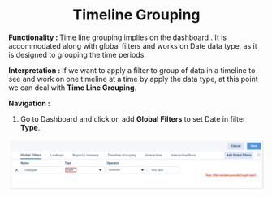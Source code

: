 <h1><center>Timeline Grouping</center> </h1>

<b> Functionality :  </b> Time line grouping implies on the dashboard . It is accommodated along with global filters and works on Date data type, as it is designed to grouping the time periods.

  

<b>Interpretation :  </b> If we want to apply a filter to group of data in a timeline to see and work on one timeline at a time by apply the data type, at this point we can deal with **Time Line Grouping**.

  
  

 <b>Navigation : </b> 
1. Go to Dashboard and click on add **Global Filters** to set Date in filter **Type**.

![enter image description here](https://github.com/surifirstpin/AcuBI_Technical_Documents/blob/master/images/TL1.png?raw=true)

<!--stackedit_data:
eyJoaXN0b3J5IjpbLTI0NTE5MTc2LDE0NDY1NjYxNjBdfQ==
-->